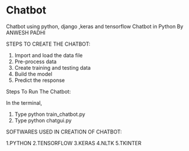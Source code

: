 # Chatbot
Chatbot using python, django ,keras and tensorflow
		Chatbot in Python By ANWESH PADHI

STEPS TO CREATE THE CHATBOT:
1.	 Import and load the data file
2.	Pre-process data
3.	Create training and testing data
4.	Build the model
5.	Predict the response


Steps To Run The Chatbot:

In the terminal,

1.	Type python train_chatbot.py
2.	Type python chatgui.py



SOFTWARES USED IN CREATION OF CHATBOT:

1.PYTHON
2.TENSORFLOW
3.KERAS
4.NLTK
5.TKINTER


